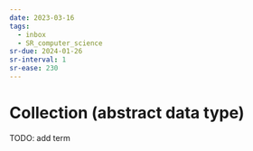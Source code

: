 ```yaml
---
date: 2023-03-16
tags:
  - inbox
  - SR_computer_science
sr-due: 2024-01-26
sr-interval: 1
sr-ease: 230
---
```


# Collection (abstract data type)

TODO: add term
